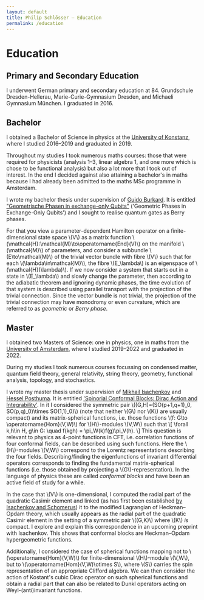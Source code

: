 ```yaml
---
layout: default
title: Philip Schlösser — Education
permalink: /education
---
```

# Education
## Primary and Secondary Education
I underwent German primary and secondary education at 84. Grundschule Dresden-Hellerau, Marie-Curie-Gymnasium Dresden, and Michaeli Gymnasium München.
I graduated in 2016.

## Bachelor
I obtained a Bachelor of Science in physics at the [University of Konstanz][kn],
where I studied 2016–2019 and graduated in 2019.

Throughout my studies I took numerous maths courses: those that were required
for physicists (analysis 1–3, linear algebra 1, and one more which is chose to
be functional analysis) but also a lot more that I took out of interest.
In the end I decided against also attaining a bachelor's in maths because I had
already been admitted to the maths MSc programme in Amsterdam.

I wrote my bachelor thesis under supervision of [Guido Burkard][burkard]. It is
entitled ["Geometrische Phasen in exchange-only Qubits"][bthesis] 
('Geometric Phases in Exchange-Only Qubits') 
and I sought to realise quantum gates as Berry phases.

For that you view a parameter-dependent Hamilton operator on a
finite-dimensional state space \\(V\\) as a matrix function 
\\(\mathcal{H}:\mathcal{M}\to\operatorname{End}(V)\\)
on the manifold \\(\mathcal{M}\\) of parameters, and consider a subbundle
\\(E\to\mathcal{M}\\) of the trivial vector bundle with fibre \\(V\\) such that for
each \\(\lambda\in\mathcal{M}\\), the fibre \\(E_\lambda\\) is an eigenspace of
\\(\mathcal{H}(\lambda)\\).
If we now consider a system that starts out in a state in \\(E_\lambda\\) and
slowly change the parameter, then according to the adiabatic theorem and
ignoring dynamic phases, the time evolution of that system is described using
parallel transport with the projection of the trivial connection. Since the
vector bundle is not trivial, the projection of the trivial connection may have
monodromy or even curvature, which are referred to as *geometric* or
*Berry phase*.

## Master
I obtained two Masters of Science: one in physics, one in maths from the
[University of Amsterdam][uva], where I studied 2019–2022 and graduated in 2022.

During my studies I took numerous courses focussing on condensed matter,
quantum field theory, general relativity, string theory, geometry, functional
analysis, topology, and stochastics.

I wrote my master thesis under supervision of [Mikhail Isachenkov][isachenkov]
and [Hessel Posthuma][posthuma]. It is entitled 
['Spinorial Conformal Blocks: Dirac Action and Integrability'][mthesis]. 
In it I considered the symmetric pair
\\((G,H)=(SO(p+1,q+1)_0, SO(p,q)_0)\times SO(1,1)_0)\\) 
(note that neither \\(G\\) nor \\(K\\) are usually compact) and its matrix-spherical
functions, i.e. those functions \\(f: G\to \operatorname{Hom}(V,W)\\) for \\(H\\)-modules \\(V,W\\)
such that
\\[ \forall k,h\in H, g\in G: \quad f(kgh) = \pi_W(k)f(g)\pi_V(h). \\]
This question is relevant to physics as 4-point functions in CFT, i.e.
correlation functions of four conformal fields, can be described using such
functions. Here the \\(H\\)-modules \\(V,W\\) correspond to the Lorentz
representations describing the four fields. Describing/finding the
eigenfunctions of invariant differential operators corresponds to finding the
fundamental matrix-spherical functions (i.e. those obtained by projecting a
\\(G\\)-representation). In the language of physics these are called *conformal 
blocks* and have been an active field of study for a while.

In the case that \\(V\\) is one-dimensional, I computed the radial part of the
quadratic Casimir element and linked (as has first been established
[by Isachenkov and Schomerus][superintegrability]) it to the modified Lagrangian
of Heckman–Opdam theory, which usually appears as the radial part of the
quadratic Casimir element in the setting of a symmetric pair \\((G,K)\\) where
\\(K\\) *is* compact. I explore and explain this correspondence in an upcoming
preprint with Isachenkov. This shows that conformal blocks are Heckman–Opdam 
hypergeometric functions.

Additionally, I considered the case of spherical functions mapping not to
\\(\operatorname{Hom}(V,W)\\) for finite-dimensional \\(H\\)-module \\(V,W\\), but to
\\(\operatorname{Hom}(V,W)\otimes S\\), where \\(S\\) carries the spin
representation of an appropriate Clifford algebra. We can then consider the
action of Kostant's cubic Dirac operator on such spherical functions and obtain
a radial part that can also be related to Dunkl operators acting on
Weyl-(anti)invariant functions.

[kn]: https://uni.kn "Webpage of Uni Konstanz"
[burkard]: https://orcid.org/0000-0001-9053-2200 "ORCID of Guido Burkard"
[bthesis]: /assets/pdf/Geometrische_Phasen_in_eo_Qubits.pdf "PDF of my bachelor thesis"
[uva]: https://uva.nl "Webpage of UvA"
[isachenkov]: https://www.uva.nl/en/profile/i/s/m.isachenkov/m.isachenkov.html "Staff homepage of Mikhail Isachenkov"
[posthuma]: https://orcid.org/0000-0001-5164-7355 "ORCID of Hessel Posthuma"
[mthesis]: /assets/pdf/Spinorial_Conformal_Blocks.pdf "PDF of my master thesis"
[superintegrability]: https://arxiv.org/abs/1602.01858 "Superintegrability of \\(d\\)-dimensional Conformal Blocks"
